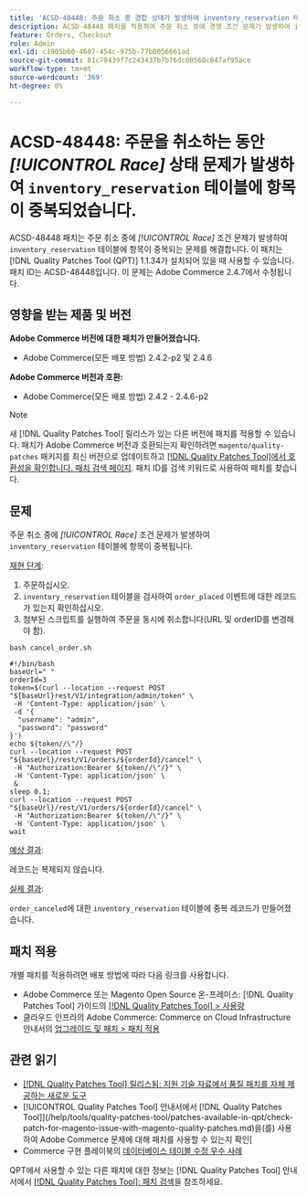 ```yaml
---
title: 'ACSD-48448: 주문 취소 중 경합 상태가 발생하여 inventory_reservation 테이블에 중복 입력됨'
description: ACSD-48448 패치를 적용하여 주문 취소 중에 경쟁 조건 문제가 발생하여 inventory_reservation 테이블에 항목이 중복되는 Adobe Commerce 성능 문제를 해결합니다.
feature: Orders, Checkout
role: Admin
exl-id: c1905b60-4607-454c-975b-77b0056661ad
source-git-commit: 81c78439f7c243437b7b76dc80560c847af95ace
workflow-type: tm+mt
source-wordcount: '369'
ht-degree: 0%

---
```


# ACSD-48448: 주문을 취소하는 동안 *[!UICONTROL Race]* 상태 문제가 발생하여 `inventory_reservation` 테이블에 항목이 중복되었습니다.

ACSD-48448 패치는 주문 취소 중에 *[!UICONTROL Race]* 조건 문제가 발생하여 `inventory_reservation` 테이블에 항목이 중복되는 문제를 해결합니다. 이 패치는 [!DNL Quality Patches Tool (QPT)] 1.1.34가 설치되어 있을 때 사용할 수 있습니다. 패치 ID는 ACSD-48448입니다. 이 문제는 Adobe Commerce 2.4.7에서 수정됩니다.

## 영향을 받는 제품 및 버전

**Adobe Commerce 버전에 대한 패치가 만들어졌습니다.**

* Adobe Commerce(모든 배포 방법) 2.4.2-p2 및 2.4.6

**Adobe Commerce 버전과 호환:**

* Adobe Commerce(모든 배포 방법) 2.4.2 - 2.4.6-p2

>[!NOTE]
>
>새 [!DNL Quality Patches Tool] 릴리스가 있는 다른 버전에 패치를 적용할 수 있습니다. 패치가 Adobe Commerce 버전과 호환되는지 확인하려면 `magento/quality-patches` 패키지를 최신 버전으로 업데이트하고 [[!DNL Quality Patches Tool]에서 호환성을 확인합니다. 패치 검색 페이지](https://experienceleague.adobe.com/tools/commerce-quality-patches/index.html). 패치 ID를 검색 키워드로 사용하여 패치를 찾습니다.

## 문제

주문 취소 중에 *[!UICONTROL Race]* 조건 문제가 발생하여 `inventory_reservation` 테이블에 항목이 중복됩니다.

<u>재현 단계</u>:

1. 주문하십시오.
1. `inventory_reservation` 테이블을 검사하여 `order_placed` 이벤트에 대한 레코드가 있는지 확인하십시오.
1. 첨부된 스크립트를 실행하여 주문을 동시에 취소합니다(URL 및 orderID를 변경해야 함).

`bash cancel_order.sh`

```
#!/bin/bash
baseUrl=" "
orderId=3
token=$(curl --location --request POST "${baseUrl}rest/V1/integration/admin/token" \
 -H 'Content-Type: application/json' \
 -d '{
  "username": "admin",
  "password": "password"
}')
echo ${token//\"/}
curl --location --request POST "${baseUrl}/rest/V1/orders/${orderId}/cancel" \
 -H "Authorization:Bearer ${token//\"/}" \
 -H 'Content-Type: application/json' \
 &
sleep 0.1;
curl --location --request POST "${baseUrl}/rest/V1/orders/${orderId}/cancel" \
 -H "Authorization:Bearer ${token//\"/}" \
 -H 'Content-Type: application/json' \
wait
```

<u>예상 결과</u>:

레코드는 복제되지 않습니다.

<u>실제 결과</u>:

`order_canceled`에 대한 `inventory_reservation` 테이블에 중복 레코드가 만들어졌습니다.

## 패치 적용

개별 패치를 적용하려면 배포 방법에 따라 다음 링크를 사용합니다.

* Adobe Commerce 또는 Magento Open Source 온-프레미스: [!DNL Quality Patches Tool] 가이드의 [[!DNL Quality Patches Tool] > 사용량](/help/tools/quality-patches-tool/usage.md)
* 클라우드 인프라의 Adobe Commerce: Commerce on Cloud Infrastructure 안내서의 [업그레이드 및 패치 > 패치 적용](https://experienceleague.adobe.com/docs/commerce-cloud-service/user-guide/develop/upgrade/apply-patches.html)

## 관련 읽기

* [[!DNL Quality Patches Tool] 릴리스됨: 지원 기술 자료에서 품질 패치를 자체 제공하는 새로운 도구](https://experienceleague.adobe.com/en/docs/commerce-knowledge-base/kb/announcements/commerce-announcements/magento-quality-patches-released-new-tool-to-self-serve-quality-patches)
* [!UICONTROL Quality Patches Tool] 안내서에서  [!DNL Quality Patches Tool]](/help/tools/quality-patches-tool/patches-available-in-qpt/check-patch-for-magento-issue-with-magento-quality-patches.md)을(를) 사용하여 Adobe Commerce 문제에 대해 패치를 사용할 수 있는지 확인[
* Commerce 구현 플레이북의 [데이터베이스 테이블 수정 우수 사례](https://experienceleague.adobe.com/en/docs/commerce-operations/implementation-playbook/best-practices/development/modifying-core-and-third-party-tables#why-adobe-recommends-avoiding-modifications)

QPT에서 사용할 수 있는 다른 패치에 대한 정보는 [!DNL Quality Patches Tool] 안내서에서 [[!DNL Quality Patches Tool]: 패치 검색](https://experienceleague.adobe.com/tools/commerce-quality-patches/index.html)을 참조하세요.

